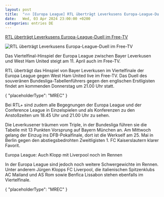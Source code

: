 ```yaml
---
layout: post
title:  "🔥🔥 [Europa League] RTL überträgt Leverkusens Europa-League-Duell im Free-TV"
date:   Wed, 03 Apr 2024 23:00:00 +0200
categories: entries DE
---
```

[RTL überträgt Leverkusens Europa-League-Duell im Free-TV](https://www.sport1.de/news/fussball/2024/04/rtl-ubertragt-leverkusens-europa-league-duell-im-free-tv)

![RTL überträgt Leverkusens Europa-League-Duell im Free-TV](https://reshape.sport1.de/c/t/db672b3b-53a6-47ec-91d5-9a3ca8968b0e/1200x630)

Das Viertelfinal-Hinspiel der Europa League zwischen Bayer Leverkusen und West Ham United steigt am 11. April auch im Free-TV.

RTL überträgt das Hinspiel von Bayer Leverkusen im Viertelfinale der Europa League gegen West Ham United live im Free-TV. Das Duell des souveränen Bundesliga-Tabellenführers gegen den englischen Erstligisten findet am kommenden Donnerstag um 21.00 Uhr statt.

{ "placeholderType": "MREC" }

Bei RTL+ sind zudem alle Begegnungen der Europa League und der Conference League in Einzelspielen und als Konferenzen zu den Anstoßzeiten um 18.45 Uhr und 21.00 Uhr zu sehen.

Die Leverkusener träumen vom Triple, in der Bundesliga führen sie die Tabelle mit 13 Punkten Vorsprung auf Bayern München an. Am Mittwoch gelang der Einzug ins DFB-Pokalfinale, dort ist die Werkself am 25. Mai in Berlin gegen den abstiegsbedrohten Zweitligisten 1. FC Kaiserslautern klarer Favorit.

Europa League: Auch Klopp mit Liverpool noch im Rennen

In der Europa League sind jedoch noch weitere Schwergewichte im Rennen. Unter anderem Jürgen Klopps FC Liverpool, die italienischen Spitzenklubs AC Mailand und AS Rom sowie Benfica Lissabon stehen ebenfalls im Viertelfinale.

{ "placeholderType": "MREC" }

